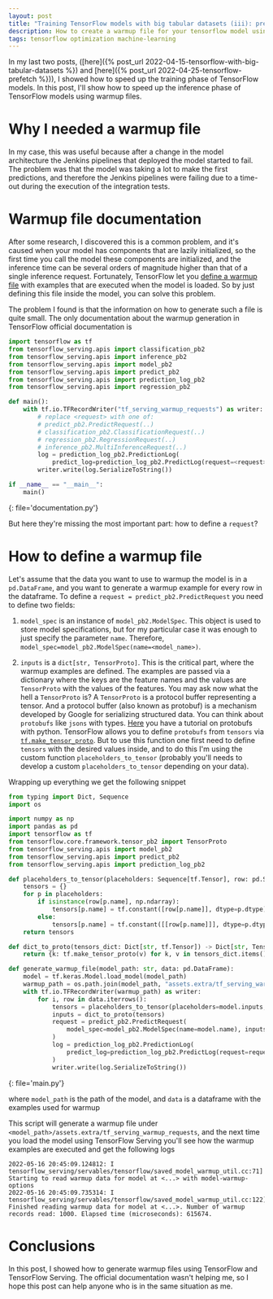 ```yaml
---
layout: post
title: "Training TensorFlow models with big tabular datasets (iii): preparing a warmup for TensorFlow models."
description: How to create a warmup file for your tensorflow model using TFRecordWriter and tensorflow_serving.apis.
tags: tensorflow optimization machine-learning
---
```


In my last two posts, ([here]({% post_url 2022-04-15-tensorflow-with-big-tabular-datasets %}) and [here]({% post_url 2022-04-25-tensorflow-prefetch %})), I showed how to speed up the training phase of TensorFlow models. In this post, I'll show how to speed up the inference phase of TensorFlow models using warmup files.

# Why I needed a warmup file

In my case, this was useful because after a change in the model architecture the Jenkins pipelines that deployed the model started to fail. The problem was that the model was taking a lot to make the first predictions, and therefore the Jenkins pipelines were failing due to a time-out during the execution of the integration tests.

# Warmup file documentation

After some research, I discovered this is a common problem, and it's caused when your model has components that are lazily initialized, so the first time you call the model these components are initialized, and the inference time can be several orders of magnitude higher than that of a single inference request. Fortunately, TensorFlow let you [define a warmup file](https://www.tensorflow.org/tfx/serving/saved_model_warmup) with examples that are executed when the model is loaded. So by just defining this file inside the model, you can solve this problem.
 
The problem I found is that the information on how to generate such a file is quite small. The only documentation about the warmup generation in TensorFlow official documentation is

```python
import tensorflow as tf
from tensorflow_serving.apis import classification_pb2
from tensorflow_serving.apis import inference_pb2
from tensorflow_serving.apis import model_pb2
from tensorflow_serving.apis import predict_pb2
from tensorflow_serving.apis import prediction_log_pb2
from tensorflow_serving.apis import regression_pb2

def main():
    with tf.io.TFRecordWriter("tf_serving_warmup_requests") as writer:
        # replace <request> with one of:
        # predict_pb2.PredictRequest(..)
        # classification_pb2.ClassificationRequest(..)
        # regression_pb2.RegressionRequest(..)
        # inference_pb2.MultiInferenceRequest(..)
        log = prediction_log_pb2.PredictionLog(
            predict_log=prediction_log_pb2.PredictLog(request=<request>))
        writer.write(log.SerializeToString())

if __name__ == "__main__":
    main()
```
{: file='documentation.py'}

But here they're missing the most important part: how to define a `request`?

# How to define a warmup file

Let's assume that the data you want to use to warmup the model is in a `pd.DataFrame`, and you want to generate a warmup example for every row in the dataframe. To define a `request = predict_pb2.PredictRequest` you need to define two fields:

1. `model_spec` is an instance of `model_pb2.ModelSpec`. This object is used to store model specifications, but for my particular case it was enough to just specify the parameter `name`. Therefore, `model_spec=model_pb2.ModelSpec(name=<model_name>)`.

2. `inputs` is a `dict[str, TensorProto]`. This is the critical part, where the warmup examples are defined. The examples are passed via a dictionary where the keys are the feature names and the values are `TensorProto` with the values of the features. You may ask now what the hell a `TensorProto` is?  A `TensorProto` is a protocol buffer representing a tensor. And a protocol buffer (also known as protobuf) is a mechanism developed by Google for serializing structured data. You can think about `protobufs` like `jsons` with types. [Here](https://developers.google.com/protocol-buffers/docs/pythontutorial) you have a tutorial on protobufs with python. TensorFlow allows you to define `protobufs` from `tensors` via [`tf.make_tensor_proto`](https://www.tensorflow.org/api_docs/python/tf/make_tensor_proto). But to use this function one first need to define `tensors` with the desired values inside, and to do this I'm using the custom function `placeholders_to_tensor` (probably you'll needs to develop a custom `placeholders_to_tensor` depending on your data).

Wrapping up everything we get the following snippet

                                                                                                                                            
```python
from typing import Dict, Sequence
import os

import numpy as np
import pandas as pd
import tensorflow as tf
from tensorflow.core.framework.tensor_pb2 import TensorProto
from tensorflow_serving.apis import model_pb2
from tensorflow_serving.apis import predict_pb2
from tensorflow_serving.apis import prediction_log_pb2

def placeholders_to_tensor(placeholders: Sequence[tf.Tensor], row: pd.Series) -> Dict[str, tf.Tensor]:
    tensors = {}
    for p in placeholders:
        if isinstance(row[p.name], np.ndarray):
            tensors[p.name] = tf.constant([row[p.name]], dtype=p.dtype)
        else:
            tensors[p.name] = tf.constant([[row[p.name]]], dtype=p.dtype)
    return tensors

def dict_to_proto(tensors_dict: Dict[str, tf.Tensor]) -> Dict[str, TensorProto]:
    return {k: tf.make_tensor_proto(v) for k, v in tensors_dict.items()}

def generate_warmup_file(model_path: str, data: pd.DataFrame):
    model = tf.keras.Model.load_model(model_path)
    warmup_path = os.path.join(model_path, "assets.extra/tf_serving_warmup_requests")
    with tf.io.TFRecordWriter(warmup_path) as writer:
        for i, row in data.iterrows():
            tensors = placeholders_to_tensor(placeholders=model.inputs, row=row)
            inputs = dict_to_proto(tensors)
            request = predict_pb2.PredictRequest(
                model_spec=model_pb2.ModelSpec(name=model.name), inputs=inputs
            )
            log = prediction_log_pb2.PredictionLog(
                predict_log=prediction_log_pb2.PredictLog(request=request)
            )
            writer.write(log.SerializeToString())
```
{: file='main.py'}

where `model_path` is the path of the model, and `data` is a dataframe with the examples used for warmup

This script will generate a warmup file under `<model_path>/assets.extra/tf_serving_warmup_requests`, and the next time you load the model using TensorFlow Serving you'll see how the warmup examples are executed and get the following logs

```
2022-05-16 20:45:09.124812: I tensorflow_serving/servables/tensorflow/saved_model_warmup_util.cc:71] Starting to read warmup data for model at <...> with model-warmup-options 
2022-05-16 20:45:09.735314: I tensorflow_serving/servables/tensorflow/saved_model_warmup_util.cc:122] Finished reading warmup data for model at <...>. Number of warmup records read: 1000. Elapsed time (microseconds): 615674.
```

# Conclusions

In this post, I showed how to generate warmup files using TensorFlow and TensorFlow Serving. The official documentation wasn't helping me, so I hope this post can help anyone who is in the same situation as me.
